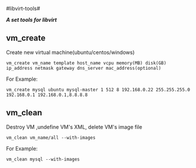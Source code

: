 #libvirt-tools#

**_A set tools for libvirt_**

## vm_create ##
Create new virtual machine(ubuntu/centos/windows)

	vm_create vm_name template host_name vcpu memory(MB) disk(GB) ip_address netmask gateway dns_server mac_address(optional)

For Example:

	vm_create mysql ubuntu mysql-master 1 512 8 192.168.0.22 255.255.255.0 192.168.0.1 192.168.0.1,8.8.8.8 
	
## vm_clean ##
Destroy VM ,undefine VM's XML, delete VM's image file

	vm_clean vm_name/all --with-images

For Example:
	
	vm_clean mysql --with-images

	
